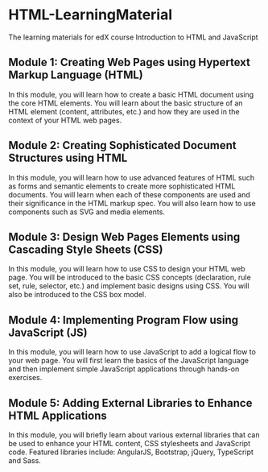 # HTML-LearningMaterial
The learning materials for edX course Introduction to HTML and JavaScript

## Module 1: Creating Web Pages using Hypertext Markup Language (HTML)
In this module, you will learn how to create a basic HTML document using the core HTML elements. You
will learn about the basic structure of an HTML element (content, attributes, etc.) and how they are
used in the context of your HTML web pages. 
## Module 2: Creating Sophisticated Document Structures using HTML
In this module, you will learn how to use advanced features of HTML such as forms and semantic
elements to create more sophisticated HTML documents. You will learn when each of these
components are used and their significance in the HTML markup spec. You will also learn how to use
components such as SVG and media elements.
## Module 3: Design Web Pages Elements using Cascading Style Sheets (CSS)
In this module, you will learn how to use CSS to design your HTML web page. You will be introduced to
the basic CSS concepts (declaration, rule set, rule, selector, etc.) and implement basic designs using CSS.
You will also be introduced to the CSS box model.
## Module 4: Implementing Program Flow using JavaScript (JS)
In this module, you will learn how to use JavaScript to add a logical flow to your web page. You will first
learn the basics of the JavaScript language and then implement simple JavaScript applications through
hands-on exercises.
## Module 5: Adding External Libraries to Enhance HTML Applications
In this module, you will briefly learn about various external libraries that can be used to enhance your
HTML content, CSS stylesheets and JavaScript code. Featured libraries include: AngularJS, Bootstrap,
jQuery, TypeScript and Sass. 
